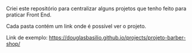 Criei este repositório para centralizar alguns projetos que tenho feito para praticar Front End.

Cada pasta contém um link onde é possível ver o projeto.


Link de exemplo: https://douglasbasilio.github.io/projects/projeto-barber-shop/
